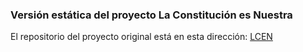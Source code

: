 ### Versión estática del proyecto La Constitución es Nuestra

El repositorio del proyecto original está en esta dirección:
[LCEN](<https://github.com/ciudadanointeligente/lcen>)
